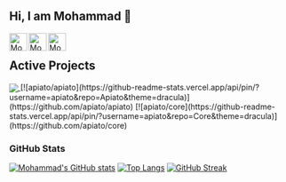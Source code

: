 ## Hi, I am Mohammad 👋



<a href="https://www.linkedin.com/in/mohammadalavi">
  <img align="left" alt="Mohammads's LinkedIn" width="32px" src="https://cdn1.iconfinder.com/data/icons/logotypes/32/linkedin-512.png" />
</a>
<a href="https://twitter.com/Mohammad_Alavi_">
  <img align="left" alt="Mohammads's Twitter" width="32px" src="https://cdn2.iconfinder.com/data/icons/metro-uinvert-dock/256/Twitter_NEW.png" />
</a>
<a href="mailto:mohammad.alavi1990@gmail.com">
  <img align="left" alt="Mohammads's Email" width="32px" src="https://upload.wikimedia.org/wikipedia/commons/4/4e/Gmail_Icon.png" />
</a>
<br/>

## Active Projects

<a href="https://github.com/anuraghazra/github-readme-stats">
  <img align="center" src="https://github-readme-stats.vercel.app/api/pin/?username=anuraghazra&repo=github-readme-stats](https://github-readme-stats.vercel.app/api/pin/?username=apiato&repo=Apiato&theme=dracula" />
</a>
[![apiato/apiato](https://github-readme-stats.vercel.app/api/pin/?username=apiato&repo=Apiato&theme=dracula)](https://github.com/apiato/apiato)
[![apiato/core](https://github-readme-stats.vercel.app/api/pin/?username=apiato&repo=Core&theme=dracula)](https://github.com/apiato/core)

### GitHub Stats

[![Mohammad's GitHub stats](https://github-readme-stats.vercel.app/api?username=Mohammad-Alavi&show_icons=true&theme=dracula&hide_title=true&count_private=true)](https://github.com/anuraghazra/github-readme-stats)
[![Top Langs](https://github-readme-stats.vercel.app/api/top-langs/?username=Mohammad-Alavi&layout=compact&theme=dracula&langs_count=6)](https://github.com/anuraghazra/github-readme-stats)
[![GitHub Streak](https://github-readme-streak-stats.herokuapp.com/?user=Mohammad-Alavi&layout=compact&theme=dracula)](https://git.io/streak-stats)
